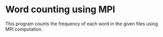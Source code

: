 # Word counting using MPI

This program counts the frequency of each word in the given files using MPI computation.
